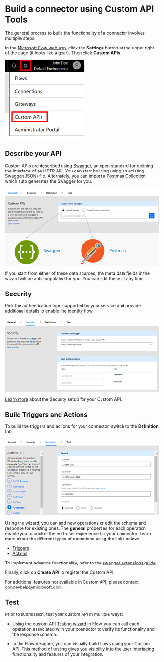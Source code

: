 # Build a connector using Custom API Tools

The general process to build the functionality of a connector involves multipile steps.

In the [Microsoft Flow web app](https://ms.flow.microsoft.com/en-us/), click the **Settings** button at the upper right of the page (it looks like a gear). Then click **Custom APIs**.

![Finding Custom APIs](./media/api-connectors/finding-custom-apis.png)

## Describe your API

Custom APIs are described using [Swagger](https://swagger.io/), an open standard for defining the interface of an HTTP API. You can start building using an existing Swagger(JSON) file. Alternately, you can import a [Postman Collection](https://www.getpostman.com/docs/collections) which auto generates the Swagger for you. 

![Define your API diagram](./media/api-connectors/build_your_api.png)

If you start from either of these data sources, the meta data fields in the wizard will be auto-populated for you. You can edit these at any time.  

## Security

Pick the authentication type supported by your service and provide additional details to enable the identity flow. 

![Security Diagram](./media/api-connectors/security.png)

[Learn more](https://ms.flow.microsoft.com/en-us/documentation/register-custom-api/) about the Security setup for your Custom API.

## Build Triggers and Actions

To build the triggers and actions for your connector, switch to the **Definition** tab. 

![Definition Diagram](./media/api-connectors/definition.png)

Using the wizard, you can add new operations or edit the schema and response for existing ones. The **general** properties for each operation enable you to control the end-user experience for your connector. Learn more about the different types of operations using the links below:
- [Triggers](https://ms.flow.microsoft.com/en-us/documentation/customapi-webhooks/)
- [Actions](https://ms.flow.microsoft.com/en-us/documentation/register-custom-api/)

To implement advance functionality, refer to the [swagger extensions guide](https://ms.flow.microsoft.com/en-us/documentation/customapi-how-to-swagger/). 

Finally, click on **Create API** to register the Custom API.

For additional features not available in Custom API, please contact [condevhelp@microsoft.com](mailto:condevhelp@microsoft.com).

## Test

Prior to submission, test your custom API in multiple ways: 

- Using the custom API [Testing wizard](https://flow.microsoft.com/en-us/blog/new-updates-custom-api/) in Flow, you can call each operation associated with your connector to verify its functionality and the response schema.

- In the Flow designer, you can visually build flows using your Custom API. This method of testing gives you visibility into the user interfacing functionality and features of your integration. 

